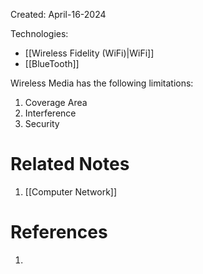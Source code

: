 Created: April-16-2024

Technologies:

- [[Wireless Fidelity (WiFi)|WiFi]]
- [[BlueTooth]]

Wireless Media has the following limitations:

1. Coverage Area
2. Interference
3. Security

# Related Notes

1. [[Computer Network]]
# References

1. 